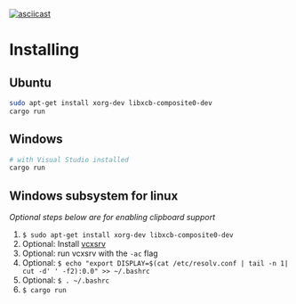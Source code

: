 [![asciicast](https://asciinema.org/a/iIdw3GhXn1f1qcHh6YfnvPPyd.svg)](https://asciinema.org/a/iIdw3GhXn1f1qcHh6YfnvPPyd)

# Installing

## Ubuntu

```bash
sudo apt-get install xorg-dev libxcb-composite0-dev
cargo run
```

## Windows

```bash
# with Visual Studio installed
cargo run
```

## Windows subsystem for linux

_Optional steps below are for enabling clipboard support_

1. `$ sudo apt-get install xorg-dev libxcb-composite0-dev`
1. Optional: Install [vcxsrv](https://sourceforge.net/projects/vcxsrv/)
1. Optional: run vcxsrv with the `-ac` flag
1. Optional: `$ echo "export DISPLAY=$(cat /etc/resolv.conf | tail -n 1| cut -d' ' -f2):0.0" >> ~/.bashrc`
1. Optional: `$ . ~/.bashrc`
1. `$ cargo run`
